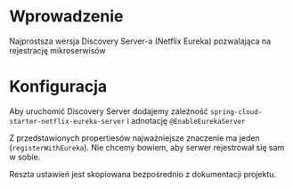 # Wprowadzenie

Najprostsza wersja Discovery Server-a (Netflix Eureka) pozwalająca na rejestrację mikroserwisów 

# Konfiguracja

Aby uruchomić Discovery Server dodajemy zależność `spring-cloud-starter-netflix-eureka-server` i adnotację `@EnableEurekaServer`

Z przedstawionych propertiesów najważniejsze znaczenie ma jeden (`registerWithEureka`). Nie chcemy bowiem, aby serwer rejestrował się sam w sobie.

Reszta ustawień jest skopiowana bezpośrednio z dokumentacji projektu.
